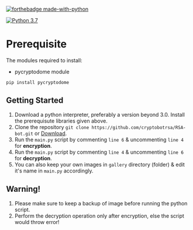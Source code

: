 [![forthebadge made-with-python](http://ForTheBadge.com/images/badges/made-with-python.svg)](https://www.python.org/)

[![Python 3.7](https://img.shields.io/badge/python-3.7-green.svg)](https://www.python.org/downloads/release/python-360/) 


# Prerequisite
The modules required to install:
- pycryptodome module 
```
pip install pycryptodome 
```

## Getting Started

1. Download a python interpreter, preferably a version beyond 3.0. Install the prerequisute libraries given above. 
2. Clone the repository ```git clone https://github.com/cryptobotrsa/RSA-bot.git``` or [Download](https://github.com/cryptobotrsa/RSA-bot/archive/refs/heads/main.zip).
3. Run the ```main.py``` script by commenting ```line 6``` & uncommenting ```line 4``` for **encryption**.
4. Run the ```main.py``` script by commenting ```line 4``` & uncommenting ```line 6``` for **decryption**.
5. You can also keep your own images in ```gallery``` directory (folder) & edit it's name in ```main.py``` accordingly.

## Warning!
1. Please make sure to keep a backup of image before running the python script.
2. Perform the decryption operation only after encryption, else the script would throw error!
